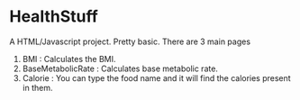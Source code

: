 # HealthStuff
A HTML/Javascript project.
Pretty basic.
There are 3 main pages
1. BMI : Calculates the BMI.
2. BaseMetabolicRate : Calculates base metabolic rate.
3. Calorie : You can type the food name and it will find the calories present in them.
